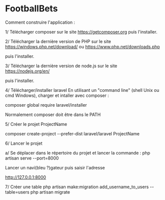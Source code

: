 # FootballBets

Comment construire l'application :

1/ Télécharger composer sur le site https://getcomposer.org
   puis l'installer.

2/ Télécharger la dernière version de PHP sur le site 
	https://windows.php.net/download/
ou  https://www.php.net/downloads.php

puis l'installer.

3/ Télécharger la dernière version de node.js sur le site
	https://nodejs.org/en/

puis l'installer.

4/ Télécharger/installer laravel
En utilisant un "command line" (shell Unix ou cmd Windows), charger et intaller avec composer :

composer global require laravel/installer

Normalement composer doit être dans le PATH

5/ Créer le projet ProjectName

composer create-project --prefer-dist laravel/laravel ProjectName

6/ Lancer le projet

a/
Se déplacer dans le répertoire du projet et lancer la commande :
php artisan serve --port=8000

Lancer un navi(bleu ?)gateur puis saisir l'adresse 

http://127.0.0.1:8000

7/ Créer une table
php artisan make:migration add_username_to_users --table=users
php artisan migrate

